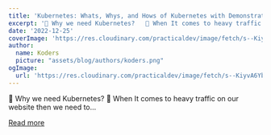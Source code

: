```yaml
---
title: 'Kubernetes: Whats, Whys, and Hows of Kubernetes with Demonstration'
excerpt: '📍 Why we need Kubernetes?   🙂 When It comes to heavy traffic on our website then we need to...'
date: '2022-12-25'
coverImage: 'https://res.cloudinary.com/practicaldev/image/fetch/s--KiyvA6Yb--/c_imagga_scale,f_auto,fl_progressive,h_420,q_auto,w_1000/https://dev-to-uploads.s3.amazonaws.com/uploads/articles/yqpvkuafo1iffcyp3ais.jpg'
author:
  name: Koders
  picture: "assets/blog/authors/koders.png"
ogImage:
  url: 'https://res.cloudinary.com/practicaldev/image/fetch/s--KiyvA6Yb--/c_imagga_scale,f_auto,fl_progressive,h_420,q_auto,w_1000/https://dev-to-uploads.s3.amazonaws.com/uploads/articles/yqpvkuafo1iffcyp3ais.jpg'
---
```


📍 Why we need Kubernetes?   🙂 When It comes to heavy traffic on our website then we need to...

[Read more](https://dev.to/lovepreetsingh/kubernetes-whats-whys-and-hows-of-kubernetes-with-demonstration-28dn)
